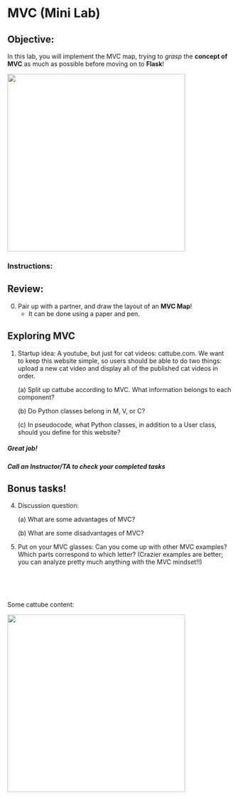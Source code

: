 # MVC (Mini Lab)

## Objective: 
In this lab, you will implement the MVC map, trying to *grasp* the **concept of MVC** as much as possible before moving on to **Flask**!





<img src="https://i.ytimg.com/vi/1IsL6g2ixak/maxresdefault.jpg" width="400">





### Instructions:

## Review:

0. Pair up with a partner, and draw the layout of an **MVC Map**!
    - It can be done using a paper and pen.  

## Exploring MVC

1. Startup idea: A youtube, but just for cat videos: cattube.com. We want to keep this website simple, so users should be able to do two things: upload a new cat video and display all of the published cat videos in order.

    (a) Split up cattube according to MVC. What information belongs to each component?
    
    (b) Do Python classes belong in M, V, or C?
    
    (c) In pseudocode, what Python classes, in addition to a User class, should you define for this website?
    
       

##### Great job!
##### Call an Instructor/TA to check your completed tasks




## Bonus tasks!

4. Discussion question: 

    (a) What are some advantages of MVC? 
    
    (b) What are some disadvantages of MVC? 
    
5. Put on your MVC glasses: Can you come up with other MVC examples? Which parts correspond to which letter? (Crazier examples are better; you can analyze pretty much anything with the MVC mindset!!)
    
 
 <br/> <br/>
 <br/>

 Some cattube content:
 
 <img src="https://media.giphy.com/media/3oriO0OEd9QIDdllqo/giphy.gif" width="400">

